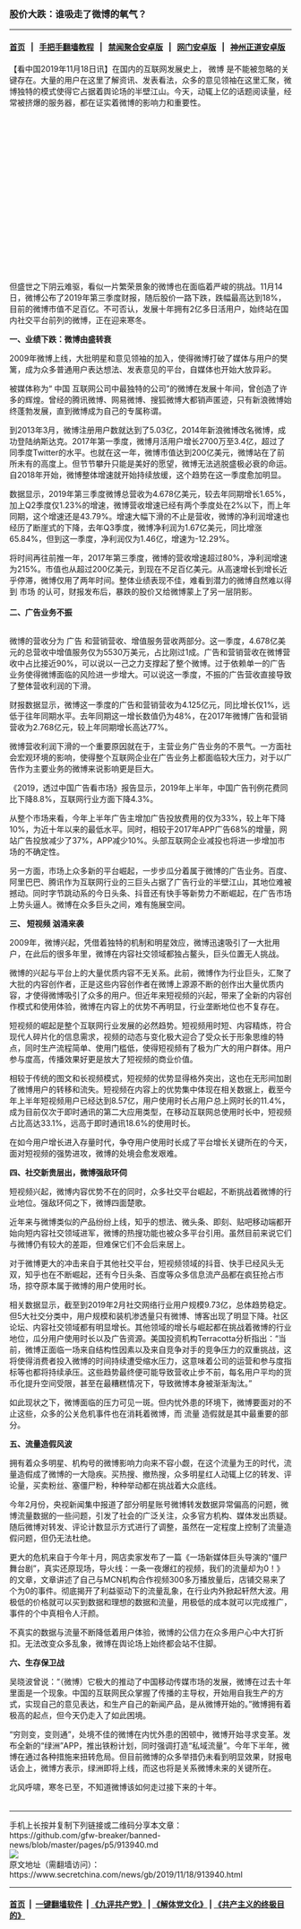 ### 股价大跌：谁吸走了微博的氧气？
------------------------

#### [首页](https://github.com/gfw-breaker/banned-news/blob/master/README.md) &nbsp;&nbsp;|&nbsp;&nbsp; [手把手翻墙教程](https://github.com/gfw-breaker/guides/wiki) &nbsp;&nbsp;|&nbsp;&nbsp; [禁闻聚合安卓版](https://github.com/gfw-breaker/bn-android) &nbsp;&nbsp;|&nbsp;&nbsp; [网门安卓版](https://github.com/oGate2/oGate) &nbsp;&nbsp;|&nbsp;&nbsp; [神州正道安卓版](https://github.com/SzzdOgate/update) 



<div class="article_right" style="fone-color:#000">
 <p>
  【看中国2019年11月18日讯】在国内的互联网发展史上，
  <span href="https://www.secretchina.com/news/gb/tag/微博" target="_blank">
   微博
  </span>
  是不能被忽略的关键存在。大量的用户在这里了解资讯、发表看法，众多的意见领袖在这里汇聚，微博独特的模式使得它占据着舆论场的半壁江山。今天，动辄上亿的话题阅读量，经常被挤爆的服务器，都在证实着微博的影响力和重要性。
  <span id="hideid" name="hideid" style="color:red;display:none;">
   <span href="https://www.secretchina.com">
   </span>
  </span>
 </p>
 <div id="txt-mid1-t21-2017">
  <ins class="adsbygoogle" data-ad-client="ca-pub-1276641434651360" data-ad-slot="2451032099" style="display:inline-block;width:336px;height:280px">
  </ins>
  <div id="SC-22xxx">
  </div>
 </div>
 <p>
  但盛世之下阴云难驱，看似一片繁荣景象的微博也在面临着严峻的挑战。11月14日，微博公布了2019年第三季度财报，随后股价一路下跌，跌幅最高达到18%，目前的微博市值不足百亿。不可否认，发展十年拥有2亿多日活用户，始终站在国内社交平台前列的微博，正在迎来寒冬。
  <span id="hideid" name="hideid" style="color:red;display:none;">
   <span href="https://www.secretchina.com">
   </span>
  </span>
 </p>
 <p>
  <strong>
   一、业绩下跌：微博由盛转衰
  </strong>
 </p>
 <p>
  2009年微博上线，大批明星和意见领袖的加入，使得微博打破了媒体与用户的樊篱，成为众多普通用户表达想法、发表意见的平台，自媒体也开始大放异彩。
 </p>
 <p>
  被媒体称为“
  <span href="https://www.secretchina.com" target="_blank">
   中国
  </span>
  互联网公司中最独特的公司”的微博在发展十年间，曾创造了许多的辉煌。曾经的腾讯微博、网易微博、搜狐微博大都销声匿迹，只有新浪微博始终蓬勃发展，直到微博成为自己的专属称谓。
 </p>
 <p>
  到2013年3月，微博注册用户数就达到了5.03亿，2014年新浪微博改名微博，成功登陆纳斯达克。2017年第一季度，微博月活用户增长2700万至3.4亿，超过了同季度Twitter的水平。也就在这一年，微博市值达到200亿美元，微博站在了前所未有的高度上。但节节攀升只能是美好的愿望，微博无法逃脱盛极必衰的命运。自2018年开始，微博整体增速就开始持续放缓，这个趋势在这一季度愈加明显。
 </p>
 <p>
  数据显示，2019年第三季度微博总营收为4.678亿美元，较去年同期增长1.65%，加上Q2季度仅1.23%的增速，微博营收增速已经有两个季度处在2%以下，而上年同期，这个增速还是43.79%。增速大幅下滑的不止是营收，微博的净利润增速也经历了断崖式的下降，去年Q3季度，微博净利润为1.67亿美元，同比增涨65.84%，但到这一季度，净利润仅为1.46亿，增速为-12.29%。
 </p>
 <p>
  将时间再往前推一年，2017年第三季度，微博的营收增速超过80%，净利润增速为215%。市值也从超过200亿美元，到现在不足百亿美元。从高速增长到增长近乎停滞，微博仅用了两年时间。整体业绩表现不佳，难看到潜力的微博自然难以得到
  <span href="https://www.secretchina.com/news/gb/tag/市场" target="_blank">
   市场
  </span>
  的认可，财报发布后，暴跌的股价又给微博蒙上了另一层阴影。
  <br>
   <br>
    <strong>
     二、广告业务不振
    </strong>
   </br>
  </br>
 </p>
 <p>
  微博的营收分为
  <span href="https://www.secretchina.com/news/gb/tag/广告" target="_blank">
   广告
  </span>
  和营销营收、增值服务营收两部分。这一季度，4.678亿美元的总营收中增值服务仅为5530万美元，占比刚过1成。广告和营销营收在微博营收中占比接近90%，可以说以一己之力支撑起了整个微博。过于依赖单一的广告业务使得微博面临的风险进一步增大。可以说这一季度，不振的广告营收直接导致了整体营收利润的下滑。
 </p>
 <p>
  财报数据显示，微博这一季度的广告和营销营收为4.125亿元，同比增长仅1%，远低于往年同期水平。去年同期这一增长数值仍为48%，在2017年微博广告和营销营收为2.768亿元，较上年同期增长高达77%。
 </p>
 <p>
  微博营收利润下滑的一个重要原因就在于，主营业务广告业务的不景气。一方面社会宏观环境的影响，使得整个互联网企业在广告业务上都面临较大压力，对于以广告作为主要业务的微博来说影响更是巨大。
 </p>
 <p>
  《2019，透过中国广告看市场》报告显示，2019年上半年，中国广告刊例花费同比下降8.8%，互联网行业方面下降4.3%。
 </p>
 <p>
  从整个市场来看，今年上半年广告主增加广告投放费用的仅为33%，较上年下降10%，为近十年以来的最低水平。同时，相较于2017年APP广告68%的增量，网站广告投放减少了37%，APP减少10%。头部互联网企业减投也将进一步增加市场的不确定性。
 </p>
 <p>
  另一方面，市场上众多新的平台崛起，一步步瓜分着属于微博的广告业务。百度、阿里巴巴、腾讯作为互联网行业的三巨头占据了广告行业的半壁江山，其地位难被撼动。同时字节跳动系的今日头条、抖音还有快手等新势力不断崛起，在广告市场上势头逼人。微博在众多巨头之间，难有施展空间。
 </p>
 <p>
  <strong>
   三、
   <span href="https://www.secretchina.com/news/gb/tag/短视频" target="_blank">
    短视频
   </span>
   汹涌来袭
  </strong>
 </p>
 <p>
  2009年，微博兴起，凭借着独特的机制和明星效应，微博迅速吸引了一大批用户，在此后的很多年里，微博在内容社交领域都独占鳌头，巨头位置无人挑战。
 </p>
 <p>
  微博的兴起与平台上的大量优质内容不无关系。此前，微博作为行业巨头，汇聚了大批的内容创作者，正是这些内容创作者在微博上源源不断的创作出大量优质内容，才使得微博吸引了众多的用户。但近年来短视频的兴起，带来了全新的内容创作模式和使用体验，微博在内容上的优势不再明显，行业垄断地位也不复存在。
 </p>
 <p>
  短视频的崛起是整个互联网行业发展的必然趋势。短视频用时短、内容精炼，符合现代人碎片化的信息需求，视频的动态与变化极大迎合了受众长于形象思维的特点，同时生产流程简单、使用门槛低，使得短视频有了极为广大的用户群体。用户参与度高，传播效果好更是放大了短视频的商业价值。
 </p>
 <center>
  <div style="max-width: 632px;height:180px; display: none; text-align: center; margin: 0 auto; overflow: hidden;overflow-x: hidden;">
   <div id="taboola-midarticle-thumbnails" style="max-width: 632px;height:180px;overflow: hidden;overflow-x: hidden;">
   </div>
  </div>
  <div>
   <ins class="adsbygoogle" data-ad-client="ca-pub-1276641434651360" data-ad-format="fluid" data-ad-layout="in-article" data-ad-slot="5164544770" style="display:block; text-align:center;">
   </ins>
  </div>
 </center>
 <p>
  相较于传统的图文和长视频模式，短视频的优势显得格外突出，这也在无形间加剧了微博用户的转移和流失。短视频在内容上的优势集中体现在相关数据上，截至今年上半年短视频用户已经达到8.57亿，用户使用时长占用户总上网时长的11.4%，成为目前仅次于即时通讯的第二大应用类型，在移动互联网总使用时长中，短视频占比高达33.1%，远高于即时通讯18.6%的使用时长。
 </p>
 <p>
  在如今用户增长进入存量时代，争夺用户使用时长成了平台增长关键所在的今天，面对短视频的强势进攻，微博的处境会愈发艰难。
 </p>
 <p>
  <strong>
   四、社交新贵层出，微博强敌环伺
  </strong>
 </p>
 <p>
  短视频兴起，微博内容优势不在的同时，众多社交平台崛起，不断挑战着微博的行业地位。强敌环伺之下，微博四面楚歌。
 </p>
 <p>
  近年来与微博类似的产品纷纷上线，知乎的想法、微头条、即刻、贴吧移动端都开始向短内容社交领域进军，微博的热搜功能也被众多平台引用。虽然目前来说它们与微博仍有较大的差距，但难保它们不会后来居上。
 </p>
 <p>
  对于微博更大的冲击来自于其他社交平台，短视频领域的抖音、快手已经风头无双，知乎也在不断崛起，还有今日头条、百度等众多信息流产品都在疯狂抢占市场，掠夺原本属于微博的用户使用时长。
 </p>
 <center>
  <ins class="adsbygoogle" data-ad-client="ca-pub-1276641434651360" data-ad-format="fluid" data-ad-layout="in-article" data-ad-slot="3646767294" style="display:block; text-align:center;">
  </ins>
 </center>
 <p>
  相关数据显示，截至到2019年2月社交网络行业用户规模9.73亿，总体趋势稳定。但5大社交分类中，用户规模和装机渗透量只有微博、博客出现了明显下降。社区论坛、内容社交领域都有明显增长。其他领域的增长与崛起都在挑战着微博的行业地位，瓜分用户使用时长以及广告资源。美国投资机构Terracotta分析指出：“当前，微博正面临一场来自结构性因素以及来自竞争对手的竞争压力的双重挑战，这将使得消费者投入微博的时间持续遭受缩水压力，这意味着公司的运营和参与度指标等也都将持续承压。这些趋势最终便可能导致营收止步不前，每名用户平均的货币化提升空间受限，甚至在最糟糕情况下，导致微博本身被渐渐淘汰。”
 </p>
 <p>
  如此现状之下，微博面临的压力可见一斑。但内忧外患的环境下，微博要面对的不止这些，众多的公关危机事件也在消耗着微博，而
  <span href="https://www.secretchina.com/news/gb/tag/流量" target="_blank">
   流量
  </span>
  造假就是其中最重要的部分。
 </p>
 <p>
  <strong>
   五、流量造假风波
  </strong>
 </p>
 <p>
  拥有着众多明星、机构号的微博影响力向来不容小觑，在这个流量为王的时代，流量造假成了微博的一大隐疾。买热搜、撤热搜，众多明星红人动辄上亿的转发、评论量，买卖粉丝、塞僵尸粉，种种举动都在挑战着大众底线。
 </p>
 <p>
  今年2月份，央视新闻集中报道了部分明星账号微博转发数据异常偏高的问题，微博流量数据的一些问题，引发了社会的广泛关注，众多官方机构、媒体发出质疑。随后微博对转发、评论计数显示方式进行了调整，虽然在一定程度上控制了流量造假问题，但仍无法杜绝。
 </p>
 <p>
  更大的危机来自于今年十月，网店卖家发布了一篇《一场新媒体巨头导演的“僵尸舞台剧”，真实还原现场，导火线：一条一夜爆红的视频，我们的流量却为0！》的文章，文章讲述了自己与MCN机构合作视频300多万播放量后，店铺交易来了个为0的事件。彻底揭开了利益驱动下的流量乱象，在行业内外掀起轩然大波。用极低的价格就可以买到数据和理想的数据和流量，用极低的成本就可以完成推广，事件的个中真相令人汗颜。
 </p>
 <p>
  不真实的数据与流量不断降低着用户体验，微博的公信力在众多用户心中大打折扣。无法改变众多乱象，微博在舆论场上始终都会站不住脚。
 </p>
 <p>
  <strong>
   六、生存保卫战
  </strong>
 </p>
 <p>
  吴晓波曾说：“（微博）它极大的推动了中国移动传媒市场的发展，微博在过去十年里面是一个现象。中国的互联网民众掌握了传播的主导权，开始用自我生产的方式，实现自己的意见表达，和生产自己的新闻产品，是从微博开始的。”微博拥有着极高的起点，但今天仍走入了如此困境。
 </p>
 <p>
  “穷则变，变则通”，处境不佳的微博在内忧外患的困顿中，微博开始寻求变革。发布全新的“绿洲”APP，推出铁粉计划，同时强调打造“私域流量”。今年下半年，微博在通过各种措施来扭转危局。但目前微博的众多举措仍未看到明显效果，财报电话会上，微博方表示，绿洲即将上线，而这也将是关系微博未来的关键所在。
 </p>
 <p>
  北风呼啸，寒冬已至，不知道微博该如何走过接下来的十年。
  <center>
   <div>
    <div id="txt-mid2-t22-2017" style="display: block;  max-height: 351px;  overflow: hidden;">
     <div id="SC-21xxx">
     </div>
     <ins class="adsbygoogle" data-ad-client="ca-pub-1276641434651360" data-ad-format="auto" data-ad-slot="4301710469" data-full-width-responsive="true" style="display:block">
     </ins>
    </div>
   </div>
  </center>
  <div style="padding-top:5px;">
  </div>
 </p>
</div>

<hr/>
手机上长按并复制下列链接或二维码分享本文章：<br/>
https://github.com/gfw-breaker/banned-news/blob/master/pages/p5/913940.md <br/>
<a href='https://github.com/gfw-breaker/banned-news/blob/master/pages/p5/913940.md'><img src='https://github.com/gfw-breaker/banned-news/blob/master/pages/p5/913940.md.png'/></a> <br/>
原文地址（需翻墙访问）：https://www.secretchina.com/news/gb/2019/11/18/913940.html


------------------------
#### [首页](https://github.com/gfw-breaker/banned-news/blob/master/README.md) &nbsp;|&nbsp; [一键翻墙软件](https://github.com/gfw-breaker/nogfw/blob/master/README.md) &nbsp;| [《九评共产党》](https://github.com/gfw-breaker/9ping.md/blob/master/README.md#九评之一评共产党是什么) | [《解体党文化》](https://github.com/gfw-breaker/jtdwh.md/blob/master/README.md) | [《共产主义的终极目的》](https://github.com/gfw-breaker/gczydzjmd.md/blob/master/README.md)


<img src='http://gfw-breaker.win/banned-news/pages/p5/913940.md' width='0px' height='0px'/>